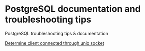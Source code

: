# PostgreSQL documentation and troubleshooting tips
PostgreSQL troubleshooting tips &amp; documentation

[Determine client connected through unix socket](determine_client_connected_through_unix_socket.md)
